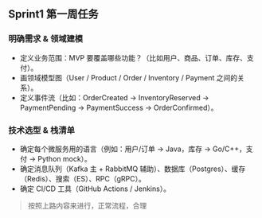 ## Sprint1 第一周任务

### 明确需求 & 领域建模

- 定义业务范围：MVP 要覆盖哪些功能？（比如用户、商品、订单、库存、支付）。
- 画领域模型图（User / Product / Order / Inventory / Payment 之间的关系）。
- 定义事件流（比如：OrderCreated → InventoryReserved → PaymentPending → PaymentSuccess → OrderConfirmed）。

### 技术选型 & 栈清单

- 确定每个微服务用的语言（例如：用户/订单 → Java，库存 → Go/C++，支付 → Python mock）。
- 确定消息队列（Kafka 主 + RabbitMQ 辅助）、数据库（Postgres）、缓存（Redis）、搜索（ES）、RPC（gRPC）。
- 确定 CI/CD 工具（GitHub Actions / Jenkins）。
> 按照上路内容来进行，正常流程，合理 
